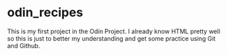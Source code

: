 # odin_recipes

This is my first project in the Odin Project. I already know HTML pretty well so this is just to better my understanding and get some practice using Git and Github.